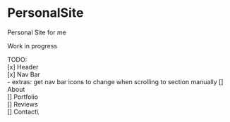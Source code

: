 # PersonalSite
Personal Site for me

Work in progress

TODO:\
[x] Header\
[x] Nav Bar\
    - extras: get nav bar icons to change when scrolling to section manually
[] About\
[] Portfolio\
[] Reviews\
[] Contact\